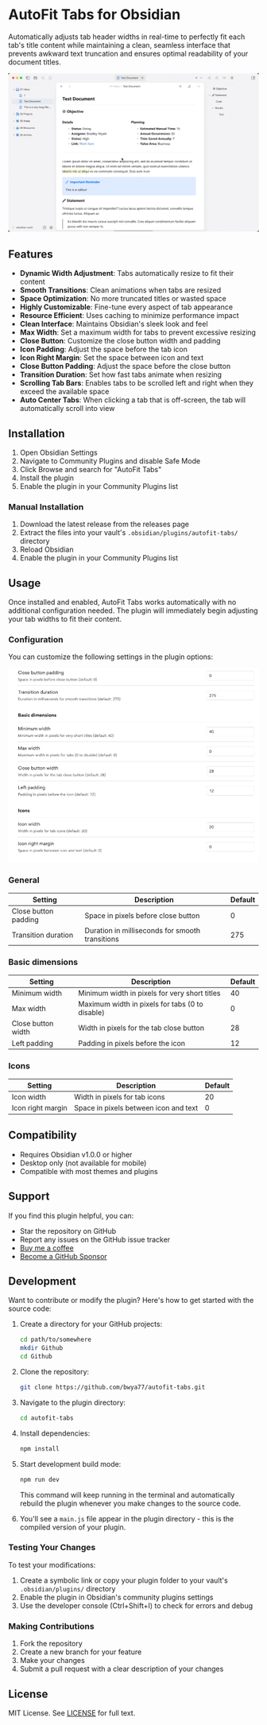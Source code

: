 # AutoFit Tabs for Obsidian

Automatically adjusts tab header widths in real-time to perfectly fit each tab's title content while maintaining a clean, seamless interface that prevents awkward text truncation and ensures optimal readability of your document titles.

![Demo video](/images/demo.gif) 

## Features

- **Dynamic Width Adjustment**: Tabs automatically resize to fit their content
- **Smooth Transitions**: Clean animations when tabs are resized
- **Space Optimization**: No more truncated titles or wasted space
- **Highly Customizable**: Fine-tune every aspect of tab appearance
- **Resource Efficient**: Uses caching to minimize performance impact
- **Clean Interface**: Maintains Obsidian's sleek look and feel
- **Max Width**: Set a maximum width for tabs to prevent excessive resizing
- **Close Button**: Customize the close button width and padding
- **Icon Padding**: Adjust the space before the tab icon
- **Icon Right Margin**: Set the space between icon and text
- **Close Button Padding**: Adjust the space before the close button
- **Transition Duration**: Set how fast tabs animate when resizing
- **Scrolling Tab Bars**: Enables tabs to be scrolled left and right when they exceed the available space
- **Auto Center Tabs**: When clicking a tab that is off-screen, the tab will automatically scroll into view

## Installation

1. Open Obsidian Settings
2. Navigate to Community Plugins and disable Safe Mode
3. Click Browse and search for "AutoFit Tabs"
4. Install the plugin
5. Enable the plugin in your Community Plugins list

### Manual Installation

1. Download the latest release from the releases page
2. Extract the files into your vault's `.obsidian/plugins/autofit-tabs/` directory
3. Reload Obsidian
4. Enable the plugin in your Community Plugins list

## Usage

Once installed and enabled, AutoFit Tabs works automatically with no additional configuration needed. The plugin will immediately begin adjusting your tab widths to fit their content.

### Configuration

You can customize the following settings in the plugin options:

![Plugin Settings](/images/settings.png) 

### General

| Setting              | Description                                     | Default |
| -------------------- | ----------------------------------------------- | ------- |
| Close button padding | Space in pixels before close button             | 0       |
| Transition duration  | Duration in milliseconds for smooth transitions | 275     |

### Basic dimensions

| Setting            | Description                                     | Default |
| ------------------ | ----------------------------------------------- | ------- |
| Minimum width      | Minimum width in pixels for very short titles   | 40      |
| Max width          | Maximum width in pixels for tabs (0 to disable) | 0       |
| Close button width | Width in pixels for the tab close button        | 28      |
| Left padding       | Padding in pixels before the icon               | 12      |

### Icons

| Setting           | Description                           | Default |
| ----------------- | ------------------------------------- | ------- |
| Icon width        | Width in pixels for tab icons         | 20      |
| Icon right margin | Space in pixels between icon and text | 0       |

## Compatibility

- Requires Obsidian v1.0.0 or higher
- Desktop only (not available for mobile)
- Compatible with most themes and plugins

## Support

If you find this plugin helpful, you can:

- Star the repository on GitHub
- Report any issues on the GitHub issue tracker
- [Buy me a coffee](https://buymeacoffee.com/bwya77)
- [Become a GitHub Sponsor](https://github.com/sponsors/bwya77)

## Development

Want to contribute or modify the plugin? Here's how to get started with the source code:

1. Create a directory for your GitHub projects:
   ```bash
   cd path/to/somewhere
   mkdir Github
   cd Github
   ```

2. Clone the repository:
   ```bash
   git clone https://github.com/bwya77/autofit-tabs.git
   ```

3. Navigate to the plugin directory:
   ```bash
   cd autofit-tabs
   ```

4. Install dependencies:
   ```bash
   npm install
   ```

5. Start development build mode:
   ```bash
   npm run dev
   ```
   This command will keep running in the terminal and automatically rebuild the plugin whenever you make changes to the source code.

6. You'll see a `main.js` file appear in the plugin directory - this is the compiled version of your plugin.

### Testing Your Changes

To test your modifications:

1. Create a symbolic link or copy your plugin folder to your vault's `.obsidian/plugins/` directory
2. Enable the plugin in Obsidian's community plugins settings
3. Use the developer console (Ctrl+Shift+I) to check for errors and debug

### Making Contributions

1. Fork the repository
2. Create a new branch for your feature
3. Make your changes
4. Submit a pull request with a clear description of your changes

## License

MIT License. See [LICENSE](https://github.com/bwya77/autofit-tabs/blob/main/LICENSE) for full text.
